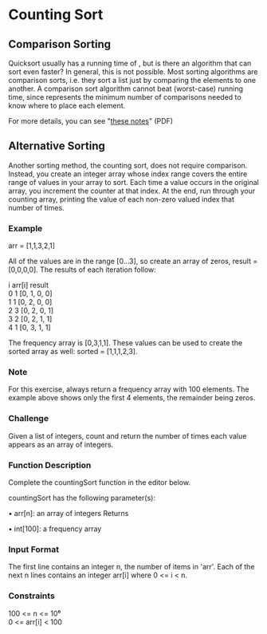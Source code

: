 # Counting Sort

## Comparison Sorting

Quicksort usually has a running time of , but is there an algorithm that can sort even faster? In general, this is not possible. Most sorting algorithms are comparison sorts, i.e. they sort a list just by comparing the elements to one another. A comparison sort algorithm cannot beat  (worst-case) running time, since  represents the minimum number of comparisons needed to know where to place each element.

For more details, you can see "<a href="http://www.cs.cmu.edu/~avrim/451f11/lectures/lect0913.pdf">these notes</a>" (PDF)

## Alternative Sorting

Another sorting method, the counting sort, does not require comparison. Instead, you create an integer array whose index range covers the entire range of values in your array to sort. Each time a value occurs in the original array, you increment the counter at that index. At the end, run through your counting array, printing the value of each non-zero valued index that number of times.

### Example
arr = [1,1,3,2,1]

All of the values are in the range [0...3], so create an array of zeros, result = [0,0,0,0]. The results of each iteration follow:

i   arr[i]   result<br/>
0   1       [0, 1, 0, 0]<br/>
1   1       [0, 2, 0, 0]<br/>
2   3       [0, 2, 0, 1]<br/>
3   2       [0, 2, 1, 1]<br/>
4   1       [0, 3, 1, 1]<br/>

The frequency array is [0,3,1,1]. These values can be used to create the sorted array as well: sorted = [1,1,1,2,3].

### Note
For this exercise, always return a frequency array with 100 elements. The example above shows only the first 4 elements, the remainder being zeros.

### Challenge
Given a list of integers, count and return the number of times each value appears as an array of integers.

### Function Description

Complete the countingSort function in the editor below.

countingSort has the following parameter(s):

&#x2022; arr[n]: an array of integers
Returns

&#x2022; int[100]: a frequency array

### Input Format

The first line contains an integer n, the number of items in 'arr'.
Each of the next n lines contains an integer arr[i] where 0 <= i < n.

### Constraints

100 <= n <= 10⁶<br/>
0 <= arr[i] < 100

